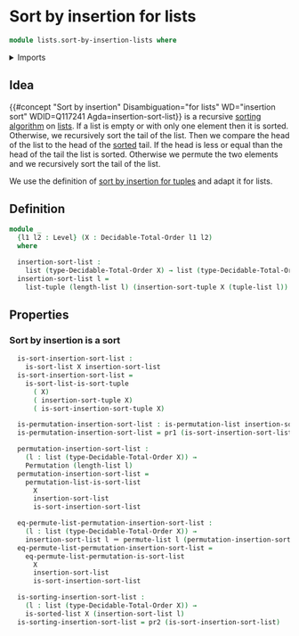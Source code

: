 # Sort by insertion for lists

```agda
module lists.sort-by-insertion-lists where
```

<details><summary>Imports</summary>

```agda
open import finite-group-theory.permutations-standard-finite-types

open import foundation.dependent-pair-types
open import foundation.identity-types
open import foundation.universe-levels

open import lists.arrays
open import lists.lists
open import lists.permutation-lists
open import lists.sort-by-insertion-tuples
open import lists.sorted-lists
open import lists.sorting-algorithms-lists

open import order-theory.decidable-total-orders
```

</details>

## Idea

{{#concept "Sort by insertion" Disambiguation="for lists" WD="insertion sort" WDID=Q117241 Agda=insertion-sort-list}}
is a recursive [sorting algorithm](lists.sorting-algorithms-lists.md) on
[lists](lists.lists.md). If a list is empty or with only one element then it is
sorted. Otherwise, we recursively sort the tail of the list. Then we compare the
head of the list to the head of the [sorted](lists.sorted-lists.md) tail. If the
head is less or equal than the head of the tail the list is sorted. Otherwise we
permute the two elements and we recursively sort the tail of the list.

We use the definition of
[sort by insertion for tuples](lists.sort-by-insertion-tuples.md) and adapt it
for lists.

## Definition

```agda
module _
  {l1 l2 : Level} (X : Decidable-Total-Order l1 l2)
  where

  insertion-sort-list :
    list (type-Decidable-Total-Order X) → list (type-Decidable-Total-Order X)
  insertion-sort-list l =
    list-tuple (length-list l) (insertion-sort-tuple X (tuple-list l))
```

## Properties

### Sort by insertion is a sort

```agda
  is-sort-insertion-sort-list :
    is-sort-list X insertion-sort-list
  is-sort-insertion-sort-list =
    is-sort-list-is-sort-tuple
      ( X)
      ( insertion-sort-tuple X)
      ( is-sort-insertion-sort-tuple X)

  is-permutation-insertion-sort-list : is-permutation-list insertion-sort-list
  is-permutation-insertion-sort-list = pr1 (is-sort-insertion-sort-list)

  permutation-insertion-sort-list :
    (l : list (type-Decidable-Total-Order X)) →
    Permutation (length-list l)
  permutation-insertion-sort-list =
    permutation-list-is-sort-list
      X
      insertion-sort-list
      is-sort-insertion-sort-list

  eq-permute-list-permutation-insertion-sort-list :
    (l : list (type-Decidable-Total-Order X)) →
    insertion-sort-list l ＝ permute-list l (permutation-insertion-sort-list l)
  eq-permute-list-permutation-insertion-sort-list =
    eq-permute-list-permutation-is-sort-list
      X
      insertion-sort-list
      is-sort-insertion-sort-list

  is-sorting-insertion-sort-list :
    (l : list (type-Decidable-Total-Order X)) →
    is-sorted-list X (insertion-sort-list l)
  is-sorting-insertion-sort-list = pr2 (is-sort-insertion-sort-list)
```
